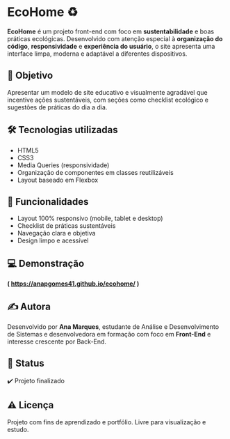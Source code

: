 # EcoHome ♻️

**EcoHome** é um projeto front-end com foco em **sustentabilidade** e boas práticas ecológicas. Desenvolvido com atenção especial à **organização do código**, **responsividade** e **experiência do usuário**, o site apresenta uma interface limpa, moderna e adaptável a diferentes dispositivos.

## 🌱 Objetivo

Apresentar um modelo de site educativo e visualmente agradável que incentive ações sustentáveis, com seções como checklist ecológico e sugestões de práticas do dia a dia.

## 🛠️ Tecnologias utilizadas

- HTML5
- CSS3
- Media Queries (responsividade)
- Organização de componentes em classes reutilizáveis
- Layout baseado em Flexbox

## 🎯 Funcionalidades

- Layout 100% responsivo (mobile, tablet e desktop)
- Checklist de práticas sustentáveis
- Navegação clara e objetiva
- Design limpo e acessível

## 💻 Demonstração

**( https://anapgomes41.github.io/ecohome/ )**


## ✍️ Autora

Desenvolvido por **Ana Marques**, estudante de Análise e Desenvolvimento de Sistemas e desenvolvedora em formação com foco em **Front-End** e interesse crescente por Back-End.

## 📌 Status

✔️ Projeto finalizado

## ⚠️ Licença

Projeto com fins de aprendizado e portfólio. Livre para visualização e estudo.
